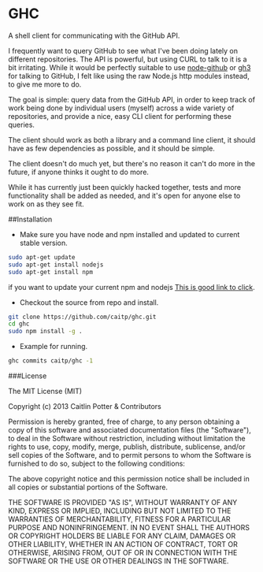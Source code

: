 GHC
===

A shell client for communicating with the GitHub API.

I frequently want to query GitHub to see what I've been doing lately on different repositories. The
API is powerful, but using CURL to talk to it is a bit irritating. While it would be perfectly
suitable to use [node-github](https://github.com/ajaxorg/node-github) or [gh3](https://github.com/k33g/gh3) for talking to GitHub, I felt like using the raw
Node.js http modules instead, to give me more to do.

The goal is simple: query data from the GitHub API, in order to keep track of work being done by
individual users (myself) across a wide variety of repositories, and provide a nice, easy CLI client
for performing these queries.

The client should work as both a library and a command line client, it should have as few
dependencies as possible, and it should be simple.

The client doesn't do much yet, but there's no reason it can't do more in the future, if anyone thinks it ought to do more.

While it has currently just been quickly hacked together, tests and more functionality shall be
added as needed, and it's open for anyone else to work on as they see fit.

##Installation

+ Make sure you have node and npm installed and updated to current stable version.
```bash
sudo apt-get update
sudo apt-get install nodejs
sudo apt-get install npm
```
if you want to update your current npm and nodejs [This is good link to click](http://askubuntu.com/questions/426750/how-can-i-update-my-nodejs-to-the-latest-version).

+ Checkout the source from repo and install.
```bash
git clone https://github.com/caitp/ghc.git
cd ghc
sudo npm install -g .
```

+ Example for running.
```bash
ghc commits caitp/ghc -1
```

###License

The MIT License (MIT)

Copyright (c) 2013 Caitlin Potter & Contributors

Permission is hereby granted, free of charge, to any person obtaining a copy
of this software and associated documentation files (the "Software"), to deal
in the Software without restriction, including without limitation the rights
to use, copy, modify, merge, publish, distribute, sublicense, and/or sell
copies of the Software, and to permit persons to whom the Software is
furnished to do so, subject to the following conditions:

The above copyright notice and this permission notice shall be included in
all copies or substantial portions of the Software.

THE SOFTWARE IS PROVIDED "AS IS", WITHOUT WARRANTY OF ANY KIND, EXPRESS OR
IMPLIED, INCLUDING BUT NOT LIMITED TO THE WARRANTIES OF MERCHANTABILITY,
FITNESS FOR A PARTICULAR PURPOSE AND NONINFRINGEMENT. IN NO EVENT SHALL THE
AUTHORS OR COPYRIGHT HOLDERS BE LIABLE FOR ANY CLAIM, DAMAGES OR OTHER
LIABILITY, WHETHER IN AN ACTION OF CONTRACT, TORT OR OTHERWISE, ARISING FROM,
OUT OF OR IN CONNECTION WITH THE SOFTWARE OR THE USE OR OTHER DEALINGS IN
THE SOFTWARE.
